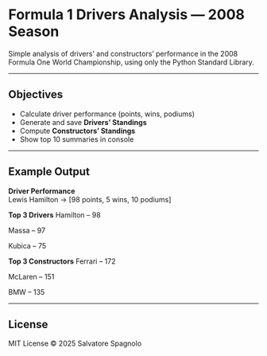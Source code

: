 # Formula 1 Drivers Analysis — 2008 Season

Simple analysis of drivers’ and constructors’ performance in the 2008 Formula One World Championship, using only the Python Standard Library.

---

## Objectives
- Calculate driver performance (points, wins, podiums)  
- Generate and save **Drivers’ Standings**  
- Compute **Constructors’ Standings**  
- Show top 10 summaries in console  

---

## Example Output
**Driver Performance**  
Lewis Hamilton → [98 points, 5 wins, 10 podiums]  

**Top 3 Drivers**
Hamilton – 98

Massa – 97

Kubica – 75


**Top 3 Constructors**
Ferrari – 172

McLaren – 151

BMW – 135


---

## License
MIT License © 2025 Salvatore Spagnolo
